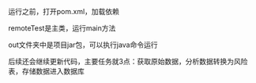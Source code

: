运行之前，打开pom.xml，加载依赖

remoteTest是主类，运行main方法

out文件夹中是项目jar包，可以执行java命令运行

后续还会继续更新代码，主要任务就3点：获取原始数据，分析数据转换为风险表，存储数据进入数据库

